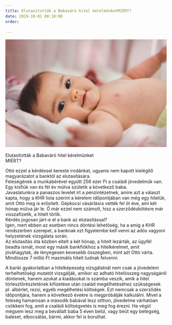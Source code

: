 ```yaml
---
title: Elutasították a Babaváró hitel kérelmünketMIÉRT?
date: 2019-10-01 00:10:00
order: 

---
```

![](/uploads/baba.jpg)

Elutasították a Babaváró hitel kérelmünket  
MIÉRT?

Ottó ezzel a kérdéssel kereste irodánkat, ugyanis nem kapott kielégítő magyarázatot a banktól az elutasítására.  
Feleségének a munkabérével együtt 256 ezer Ft a családi jövedelmük van. Egy kisfiúk van és fél év múlva születik a következő baba.  
Javaslatunkra a panaszos levelet írt a pénzintézetnek, amire azt a választ kapta, hogy a KHR lista szerint a kérelem időpontjában van még egy hitelük, amit Ottó meg is erősített. Gépkocsi vásárlásra vették fel öt éve, ami két hónap múlva jár le. Ő már ezzel nem számolt, hisz a szerződéskötésre már visszafizetik, a hitelt törlik.  
Kérdés jogosan járt-e el a bank az elutasítással?  
Igen, mert ebben az esetben nincs döntési lehetőség, ha a amíg a KHR rendszerben szerepel, a banknak ezt figyelembe kell venni az adós vagyoni helyzetének vizsgálata során.  
Az elutasítás óta közben eltelt a két hónap, a hitelt lezárták, az ügyfél beadta ismát, most egy másik bankfiókhoz a hitelkérelmet, amit jóváhagytak, de lényegesen kevesebb összegben, mint azt Ottó várta. Mindössze 7 millió Ft maximális hitelt tudnak felvenni.

A banki gyakorlatban a hitelképesség vizsgálatnál nem csak a jövedelem terhelhetőségi mutatót vizsgálják, amikor az adható hitelösszeg nagyságáról döntenek, hanem azokat a kiadásokat is számba veszik, amik a hitel törlesztőrészletének kifizetése után család megélhetéséhez szükségesek pl. albérlet, rezsi, egyéb megélhetési költségek. Ezt nemcsak a szerződés időpontjára, hanem a következő évekre is megpróbálják kalkulálni. Mivel a feleség hamarosan a második babával lesz otthon, jövedelme várhatóan csökkeni fog, amit a családi költségvetés is meg fog érezni. Ha végül mégsem lesz meg a bevállalt baba 5 éven belül, vagy beüt egy betegség, baleset, elbocsátás, bármi, akkor fel is borulhat.